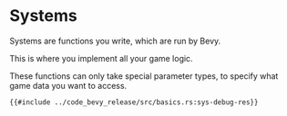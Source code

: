 # Systems

Systems are functions you write, which are run by Bevy.

This is where you implement all your game logic.

These functions can only take special parameter types, to specify what game data you want to access.

```rust,no_run,noplayground
{{#include ../code_bevy_release/src/basics.rs:sys-debug-res}}
```
